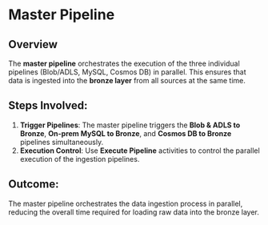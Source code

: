 # Master Pipeline

## Overview
The **master pipeline** orchestrates the execution of the three individual pipelines (Blob/ADLS, MySQL, Cosmos DB) in parallel. This ensures that data is ingested into the **bronze layer** from all sources at the same time.

## Steps Involved:
1. **Trigger Pipelines**: The master pipeline triggers the **Blob & ADLS to Bronze**, **On-prem MySQL to Bronze**, and **Cosmos DB to Bronze** pipelines simultaneously.
2. **Execution Control**: Use **Execute Pipeline** activities to control the parallel execution of the ingestion pipelines.


## Outcome:
The master pipeline orchestrates the data ingestion process in parallel, reducing the overall time required for loading raw data into the bronze layer.
